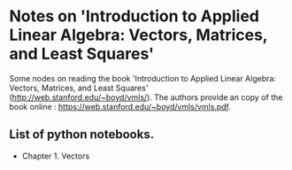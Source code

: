 # Notes on 'Introduction to Applied Linear Algebra: Vectors, Matrices, and Least Squares'
Some nodes on reading the book 'Introduction to Applied Linear Algebra: Vectors, Matrices, and Least Squares' (http://web.stanford.edu/~boyd/vmls/).
The authors provide an copy of the book online : https://web.stanford.edu/~boyd/vmls/vmls.pdf.

## List of python notebooks. 

* Chapter 1. Vectors